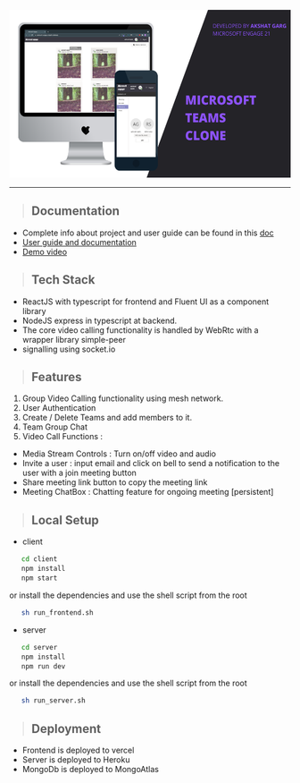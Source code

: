 <p align="center">
  <img height="300px"src="docs/hero.png" />
</p>
<hr />

> ## Documentation
- Complete info about project and user guide can be found in this [doc](https://github.com/akshatgarg12/Microsoft-engage-project/blob/main/docs/doc.pdf) 
- [User guide and documentation](https://docs.google.com/document/d/10dPu8eNqgqIco803z9e7D7Gf9fN4D9HgAuBp5E7uplg/edit?usp=sharing)
- [Demo video](https://youtu.be/phvBMyWoxxk)

> ## Tech Stack 
- ReactJS with typescript for frontend and Fluent UI as a component library 
- NodeJS express in typescript at backend.
- The core video calling functionality is handled by WebRtc with a wrapper library simple-peer  
- signalling using socket.io

> ## Features
1. Group Video Calling functionality using mesh network.
2. User Authentication 
3. Create / Delete Teams and add members to it.
4. Team Group Chat 
5. Video Call Functions : 
  - Media Stream Controls : Turn on/off video and audio
  - Invite a user : input email and click on bell to send a notification to the user with a join meeting button
  - Share meeting link button to copy the meeting link
  - Meeting ChatBox : Chatting feature for ongoing meeting [persistent]

> ## Local Setup
- client
```sh
   cd client
   npm install 
   npm start
```
or 
install the dependencies and use the shell script from the root
```sh
   sh run_frontend.sh
```
- server
```sh
   cd server
   npm install 
   npm run dev
```
or 
install the dependencies and use the shell script from the root
```sh
   sh run_server.sh
```
> ## Deployment
- Frontend is deployed to vercel 
- Server is deployed to Heroku
- MongoDb is deployed to MongoAtlas
